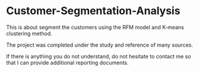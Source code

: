 # Customer-Segmentation-Analysis
This is about segment the customers using the RFM model and K-means clustering method.

The project was completed under the study and reference of many sources.

If there is anything you do not understand, do not hesitate to contact me so that I can provide additional reporting documents.
